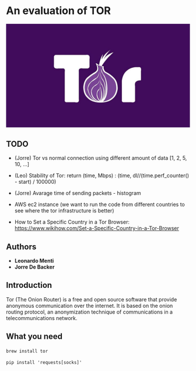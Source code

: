 # An evaluation of TOR

![tor](./images/tor-logo.jpg)

## TODO
- (Jorre) Tor vs normal connection using different amount of data [1, 2, 5, 10, ...]
- (Leo) Stability of Tor: return  (time, Mbps) : (time, dl//(time.perf_counter() - start) / 100000)
- (Jorre) Avarage time of sending packets - histogram

- AWS ec2 instance (we want to run the code from different countries to see where the tor infrastructure is better)
- How to Set a Specific Country in a Tor Browser: https://www.wikihow.com/Set-a-Specific-Country-in-a-Tor-Browser

## Authors

- **Leonardo Menti**
- **Jorre De Backer**

## Introduction

Tor (The Onion Router) is a free and open source software that provide
anonymous communication over the internet. It is based on the onion routing
protocol, an anonymization technique of communications in a 
telecommunications network.


## What you need

`brew install tor`

`pip install 'requests[socks]'`
